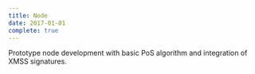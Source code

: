 ```yaml
---
title: Node
date: 2017-01-01
complete: true
---
```


Prototype node development with basic PoS algorithm and integration of XMSS signatures.

